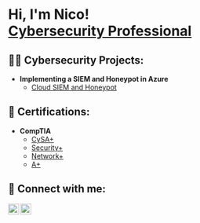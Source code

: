 <h1>Hi, I'm Nico! <br/><a href="https://www.linkedin.com/in/nicolas-a-sanchez/">Cybersecurity Professional</a></h1>

<h2>👨‍💻 Cybersecurity Projects:</h2>

- <b>Implementing a SIEM and Honeypot in Azure</b>
  - [Cloud SIEM and Honeypot](https://github.com/nicoSec/AzureSIEMLab)

<h2>📄 Certifications:</h2>

- <b>CompTIA</b>
  - [CySA+](https://www.credly.com/badges/0272efb9-f976-4055-8d47-c614b026565e/public_url)
  - [Security+](https://www.credly.com/badges/d441a7cf-f682-4f1f-ab8a-be782368c9ae/public_url)
  - [Network+](https://www.credly.com/badges/361cddd4-d090-45d1-a961-a7350c32cf6e/public_url)
  - [A+](https://www.credly.com/badges/db14aaa5-1d01-4baf-86ed-a03397e4dfab/public_url)


<h2> 🤳 Connect with me:</h2>

[<img align="left" alt="JoshMadakor | LinkedIn" width="22px" src="https://cdn.jsdelivr.net/npm/simple-icons@v3/icons/linkedin.svg" />][linkedin]
[<img align="left" alt="JoshMadakor | Instagram" width="22px" src="https://cdn.jsdelivr.net/npm/simple-icons@v3/icons/instagram.svg" />][instagram]

[instagram]: https://www.instagram.com/
[linkedin]: https://linkedin.com/in/nicolas-a-sanchez/
